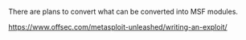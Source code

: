 There are plans to convert what can be converted into MSF modules.

https://www.offsec.com/metasploit-unleashed/writing-an-exploit/